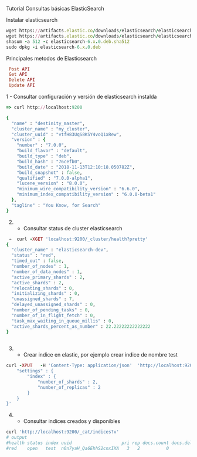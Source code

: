 
Tutorial Consultas básicas ElasticSearch

Instalar elasticsearch

```ruby
wget https://artifacts.elastic.co/downloads/elasticsearch/elasticsearch-6.x.0.deb
wget https://artifacts.elastic.co/downloads/elasticsearch/elasticsearch-6.x.0.deb.sha512
shasum -a 512 -c elasticsearch-6.x.0.deb.sha512 
sudo dpkg -i elasticsearch-6.x.0.deb
```

Principales metodos de Elasticsearch
```ruby
 Post API
 Get API
 Delete API
 Update API
```


1 - Consultar configuración y versión de elasticsearch instalda
```ruby
=> curl http://localhost:9200

{
  "name" : "destinity_master",
  "cluster_name" : "my_cluster",
  "cluster_uuid" : "vtfH83UqS8KSY4voQ1xRew",
  "version" : {
    "number" : "7.0.0",
    "build_flavor" : "default",
    "build_type" : "deb",
    "build_hash" : "76cefb0",
    "build_date" : "2018-11-13T12:10:18.050782Z",
    "build_snapshot" : false,
    "qualified" : "7.0.0-alpha1",
    "lucene_version" : "8.0.0",
    "minimum_wire_compatibility_version" : "6.6.0",
    "minimum_index_compatibility_version" : "6.0.0-beta1"
  },
  "tagline" : "You Know, for Search"
}

```

2. - Consultar status de cluster elasticsearch
```ruby
 ⇒  curl -XGET 'localhost:9200/_cluster/health?pretty'
{
  "cluster_name" : "elasticsearch-dev",
  "status" : "red",
  "timed_out" : false,
  "number_of_nodes" : 1,
  "number_of_data_nodes" : 1,
  "active_primary_shards" : 2,
  "active_shards" : 2,
  "relocating_shards" : 0,
  "initializing_shards" : 0,
  "unassigned_shards" : 7,
  "delayed_unassigned_shards" : 0,
  "number_of_pending_tasks" : 0,
  "number_of_in_flight_fetch" : 0,
  "task_max_waiting_in_queue_millis" : 0,
  "active_shards_percent_as_number" : 22.22222222222222
}
  
```
3. - Crear indice en elastic, por ejemplo crear indice de nombre test
```ruby
curl -XPUT   -H 'Content-Type: application/json'  'http://localhost:9200/test/' -d '{
    "settings" : {
        "index" : {
            "number_of_shards" : 2,
            "number_of_replicas" : 2
        }
    }
}'
```

4. - Consultar indices creados y disponibles
```ruby
curl 'http://localhost:9200/_cat/indices?v'
# output
#health status index uuid                   pri rep docs.count docs.deleted store.size pri.store.size
#red    open   test  n0n7yaH_Qa6EhhS2cnxIXA   3   2          0            0       522b           522b
```




